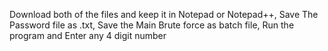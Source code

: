 Download both of the files and keep it in Notepad or Notepad++, 
Save The Password file as .txt, 
Save the Main Brute force as batch file, 
Run the program and 
Enter any 4 digit number
